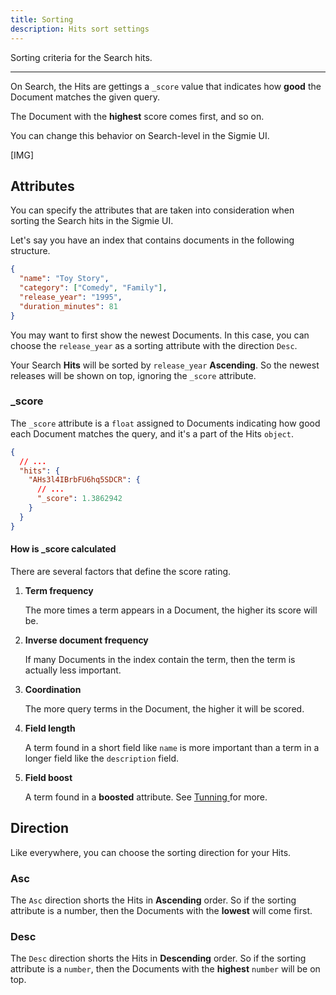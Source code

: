 ```yaml
---
title: Sorting
description: Hits sort settings
---
```


Sorting criteria for the Search hits.

---

On Search, the Hits are gettings a `_score` value that indicates how **good** the Document matches the given query.

The Document with the **highest** score comes first, and so on.

You can change this behavior on Search-level in the Sigmie UI.

[IMG]

## Attributes

You can specify the attributes that are taken into consideration when sorting
the Search hits in the Sigmie UI.

Let's say you have an index that contains documents in the following structure.

```json
{
  "name": "Toy Story",
  "category": ["Comedy", "Family"],
  "release_year": "1995",
  "duration_minutes": 81
}
```

You may want to first show the newest Documents. In this case, you can choose the `release_year` as a sorting attribute with the direction `Desc`.

Your Search **Hits** will be sorted by `release_year` **Ascending**. So the newest releases will be shown on top, ignoring the `_score` attribute.

### \_score

The `_score` attribute is a `float` assigned to Documents indicating how good each Document matches the query, and it's a part of the Hits `object`.

```json
{
  // ...
  "hits": {
    "AHs3l4IBrbFU6hq5SDCR": {
      // ...
      "_score": 1.3862942
    }
  }
}
```

#### How is \_score calculated

There are several factors that define the score rating.

1. **Term frequency**

   The more times a term appears in a Document, the higher its score will be.

1. **Inverse document frequency**

   If many Documents in the index contain the term, then the term is actually less important.

1. **Coordination**

   The more query terms in the Document, the higher it will be scored.

1. **Field length**

   A term found in a short field like `name` is more important than a term
   in a longer field like the `description` field.

1. **Field boost**

   A term found in a **boosted** attribute. See [ Tunning ](/docs/search/tuning) for more.

## Direction

Like everywhere, you can choose the sorting direction for your Hits.

### Asc

The `Asc` direction shorts the Hits in **Ascending** order. So if the sorting attribute is a number, then the Documents with the **lowest** will come first.

### Desc

The `Desc` direction shorts the Hits in **Descending** order.
So if the sorting attribute is a `number`, then the Documents with the **highest** `number` will be on top.
